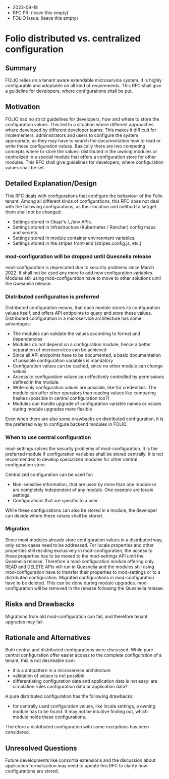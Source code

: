 
- 2023-09-18
- RFC PR: (leave this empty)
- FOLIO Issue: (leave this empty)

# Folio distributed vs. centralized configuration

## Summary

FOLIO relies on a tenant aware extendable microservice system. It is highly configurable and adoptable on all kind of requirements. This RFC shall give a guideline for developers, where configurations shall be put.

## Motivation

FOLIO had no strict guidelines for developers, how and where to store the configuration values. This led to a situation where different approaches where developed by different developer teams.
This makes it difficult for implementers, administrators and users to configure the system appropriate, as they may have to search the documentation how to read or write these configuration values.
Basically there are two competing concepts where to store the values: distributed in the owning modules or centralized in a special module that offers a configuration store for other modules.
This RFC shall give guidelines for developers, where configuration values shall be set.

## Detailed Explanation/Design

This RFC deals with configurations that configure the behaviour of the Folio tenant. Among all different kinds of configurations, this RFC does not deal with the following configurations, as their location and method to set/get them shall not be changed:

* Settings stored in Okapi's /_/env APIs.
* Settings stored in Infrastructure (Kubernetes / Rancher) config maps and secrets.
* Settings stored in module container environment variables.
* Settings stored in the stripes front-end (stripes.config.js, etc.)

### mod-configuration will be dropped until Quesnelia release

mod-configuration is deprecated due to security problems since March 2022. It shall not be used any more to add new configuration variables. Modules still using mod-configuration have to move to other solutions until the Quesnelia release.

### Distributed configuration is preferred

Distributed configuration means, that each module stores its configuration values itself, and offers API endpoints to query and store these values. Distributed configuration in a microservice architecture has some advantages:

* The modules can validate the values according to format and dependencies
* Modules do not depend on a configuration module, hence a better separation of microservices can be achieved
* Since all API endpoints have to be documented, a basic documentation of possible configuration variables is mandatory
* Configuration values can be cached, since no other module can change values.
* Access to configuration values can effectively controlled by permissions defined in the module.
* Write-only configuration values are possible, like for credentials. The module can offer other operators than reading values like comparing hashes (possible in central configuration too?)
* Modules can handle upgrade of configuration variable names or values during module upgrades more flexible

Even when there are also some drawbacks on distributed configuration, it is the preferred way to configure backend modules in FOLIO.

### When to use central configuration

mod-settings solves the security problems of mod-configuration. It is the preferred module if configuration variables shall be stored centrally. It is not recommended to develop specialized modules for other central configuration store.

Centralized configuration can be used for:

* Non-sensitive information, that are used by more than one module or are completely independent of any module. One example are locale settings.
* Configurations that are specific to a user.

While these configurations can also be stored in a module, the developer can decide where these values shall be stored.

### Migration

Since most modules already store configuration values in a distributed way, only some cases need to be addressed.
For locale properties and other properties still residing exclusively in mod-configuration, the access to these properties has to be moved to the mod-settings API until the Quesnelia release. Therefore a mod-configuration module offering only READ and DELETE APIs will run in Quesnelia and the modules still using mod-configuration have to transfer their properties to mod-settings or to a distributed configuration. Migrated configurations in mod-configuration have to be deleted. This can be done during module upgrades.
mod-configuration will be removed in the release following the Quesnelia release.

## Risks and Drawbacks

Migrations from old mod-configuration can fail, and therefore tenant upgrades may fail.

## Rationale and Alternatives

Both central and distributed configurations were discussed. 
While pure central configuration offer easier access to the complete configuration of a tenant, this is not desireable sice:
* it is a antipattern in a microservice architecture 
* validation of values is not possible
* differentiating configuration data and application data is not easy: are circulation rules configuration data or application data?

A pure distributed configuration has the following drawbacks:
* for centrally used configuration values, like locale settings, a owning module has to be found. It may not be intuitive finding out, which module holds these configurations.

Therefore a distributed configuration with some exceptions has been considered.

## Unresolved Questions

Future developments like consortia extensions and the discussion about application formalization may need to update this RFC to clarify how configurations are stored.
